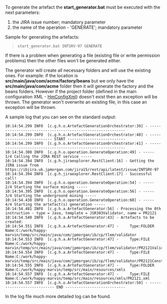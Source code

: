 To generate the artefact the **start\_generator.bat** must be executed with the next parameters:
  1. the JIRA issue number; mandatory parameter
  1. the name of the operation - 'GENERATE'; mandatory parameter

Sample for generating the artefacts:
> `start_generator.bat INTSRV-97 GENERATE`

If there is a problem when generating a file (existing file or write permission problems) then the other files won't be generated either.

The generator will create all necessary folders and will use the existing ones. For example: if the location is **src/main/java/com/acme/factory/beans** but we only have the **src/main/java/com/acme** folder then it will generate the factory and the beans folders. However if the project folder (defined in the main configuration XML - [HmConfigXml](HmConfigXml.md)) doesn't exist then an exception will be thrown.
The generator won't overwrite an existing file, in this case an exception will be thrown.

A sample log that you can see on the standard output:

```
10:14:54.299 INFO  [c.g.h.o.ArtefactGenerationOrchestrator:39] - -----------------------------------------------------------
10:14:54.299 INFO  [c.g.h.o.ArtefactGenerationOrchestrator:40] - -------------------------- START --------------------------
10:14:54.299 INFO  [c.g.h.o.ArtefactGenerationOrchestrator:41] - -----------------------------------------------------------
10:14:54.300 INFO  [c.g.h.o.operation.GenerateOperation:49] - ----- 1/4 Calling the JIRA REST service -----
10:14:54.394 INFO  [c.g.h.jiraexplorer.RestClient:16] - Getting the JIRA issue from https://ibjira.uk.jpmorgan.com/jira15/rest/api/latest/issue/INTSRV-97
10:14:54.394 INFO  [c.g.h.jiraexplorer.RestClient:17] - Successful call!
10:14:54.394 INFO  [c.g.h.o.operation.GenerateOperation:54] - ----- 2/4 Starting the surface mining -----
10:14:54.395 INFO  [c.g.h.o.operation.GenerateOperation:56] - ----- 3/4 Starting the underground mining -----
10:14:54.438 INFO  [c.g.h.o.operation.GenerateOperation:60] - ----- 4/4 Starting the artefact(s) generation -----
10:14:54.481 INFO  [c.g.h.a.ArtefactGenerator:56] - Processing the 0th instruction - type = Java, template = JSR303Validator, name = PR2121
10:14:54.540 INFO  [c.g.h.a.ArtefactGenerator:43] - Artefacts to be created:
10:14:54.551 INFO  [c.g.h.a.ArtefactGenerator:47] -     Type:FOLDER             Name:C:/work/happy-marvin/temp/src/main/java/com/jpmorgan/ib/cp/tlem/validator
10:14:54.553 INFO  [c.g.h.a.ArtefactGenerator:47] -     Type:FILE               Name:C:/work/happy-marvin/temp/src/main/java/com/jpmorgan/ib/cp/tlem/validator/PR2121Validator.java
10:14:54.554 INFO  [c.g.h.a.ArtefactGenerator:47] -     Type:FILE               Name:C:/work/happy-marvin/temp/src/main/java/com/jpmorgan/ib/cp/tlem/validator/PR2121Constraint.java
10:14:54.555 INFO  [c.g.h.a.ArtefactGenerator:47] -     Type:FOLDER             Name:C:/work/happy-marvin/temp/src/main/resources/xmls
10:14:54.557 INFO  [c.g.h.a.ArtefactGenerator:47] -     Type:FILE               Name:C:/work/happy-marvin/temp/src/main/resources/xmls/PR2121.xml
10:14:54.557 INFO  [c.g.h.o.ArtefactGenerationOrchestrator:50] - --------------------------- END ---------------------------
```

In the log file much more detailed log can be found.